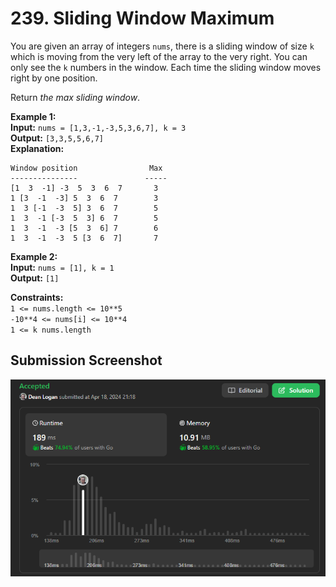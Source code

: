 # 239. Sliding Window Maximum

You are given an array of integers `nums`, there is a sliding window of size `k` which is moving from the very left of the array to the very right. You can only see the `k` numbers in the window. Each time the sliding window moves right by one position.

Return *the max sliding window*.

**Example 1:**  
    **Input:** `nums = [1,3,-1,-3,5,3,6,7], k = 3`  
    **Output:** `[3,3,5,5,6,7]`  
    **Explanation:** 
```
Window position                Max
---------------               -----
[1  3  -1] -3  5  3  6  7       3
1 [3  -1  -3] 5  3  6  7        3
1  3 [-1  -3  5] 3  6  7        5
1  3  -1 [-3  5  3] 6  7        5
1  3  -1  -3 [5  3  6] 7        6
1  3  -1  -3  5 [3  6  7]       7
```

**Example 2:**  
    **Input:** `nums = [1], k = 1`  
    **Output:** `[1]`

**Constraints:**  
    `1 <= nums.length <= 10**5`  
    `-10**4 <= nums[i] <= 10**4`  
    `1 <= k nums.length`  

## Submission Screenshot

![Image](./sliding-window-maximum.png)
